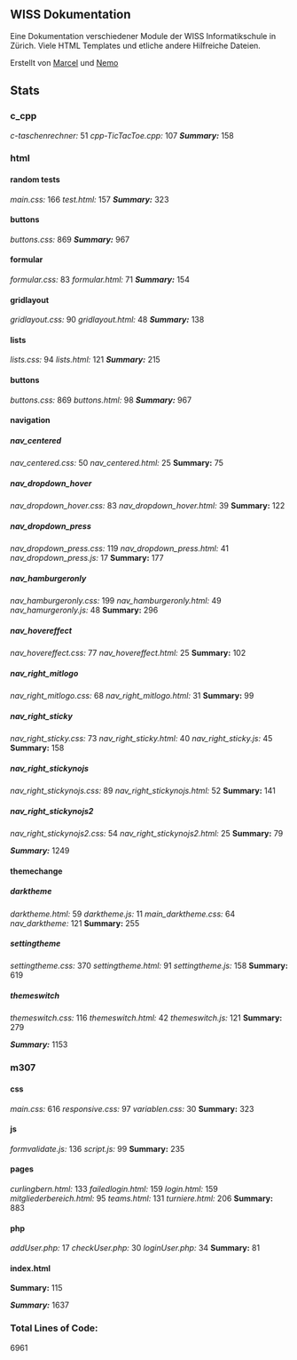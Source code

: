 ## WISS Dokumentation
Eine Dokumentation verschiedener Module der WISS Informatikschule in Zürich. Viele HTML Templates und etliche andere Hilfreiche Dateien.

Erstellt von [Marcel](https://github.com/thebauzz/ "thebauzz, Ersteller") und [Nemo](https://github.com/neeemoo/ "Neeemoo, Ersteller")

## Stats
### c_cpp
_c-taschenrechner:_ 51
_cpp-TicTacToe.cpp:_ 107
**_Summary:_** 158

### html
#### random tests
_main.css:_ 166
_test.html:_ 157
**_Summary:_** 323

#### buttons
_buttons.css:_ 869
**_Summary:_** 967

#### formular
_formular.css:_ 83
_formular.html:_ 71
**_Summary:_** 154

#### gridlayout
_gridlayout.css:_ 90
_gridlayout.html:_ 48
**_Summary:_** 138

#### lists
_lists.css:_ 94
_lists.html:_ 121
**_Summary:_** 215

#### buttons
_buttons.css:_ 869
_buttons.html:_ 98
**_Summary:_** 967

#### navigation
##### nav_centered
_nav_centered.css:_ 50
_nav_centered.html:_ 25
**Summary:** 75

##### nav_dropdown_hover
_nav_dropdown_hover.css:_ 83
_nav_dropdown_hover.html:_ 39
**Summary:** 122

##### nav_dropdown_press
_nav_dropdown_press.css:_ 119
_nav_dropdown_press.html:_ 41
_nav_dropdown_press.js:_ 17
**Summary:** 177

##### nav_hamburgeronly
_nav_hamburgeronly.css:_ 199
_nav_hamburgeronly.html:_ 49
_nav_hamurgeronly.js:_ 48
**Summary:** 296

##### nav_hovereffect
_nav_hovereffect.css:_ 77
_nav_hovereffect.html:_ 25
**Summary:** 102

##### nav_right_mitlogo
_nav_right_mitlogo.css:_ 68
_nav_right_mitlogo.html:_ 31
**Summary:** 99

##### nav_right_sticky
_nav_right_sticky.css:_ 73
_nav_right_sticky.html:_ 40
_nav_right_sticky.js:_ 45
**Summary:** 158

##### nav_right_stickynojs
_nav_right_stickynojs.css:_ 89
_nav_right_stickynojs.html:_ 52
**Summary:** 141

##### nav_right_stickynojs2
_nav_right_stickynojs2.css:_ 54
_nav_right_stickynojs2.html:_ 25
**Summary:** 79

**_Summary:_** 1249

#### themechange
##### darktheme
_darktheme.html:_ 59
_darktheme.js:_ 11
_main_darktheme.css:_ 64
_nav_darktheme:_ 121
**Summary:** 255

##### settingtheme
_settingtheme.css:_ 370
_settingtheme.html:_ 91
_settingtheme.js:_ 158
**Summary:** 619

##### themeswitch
_themeswitch.css:_ 116
_themeswitch.html:_ 42
_themeswitch.js:_ 121
**Summary:** 279

**_Summary:_** 1153

### m307
#### css
_main.css:_ 616
_responsive.css:_ 97
_variablen.css:_ 30
**Summary:** 323

#### js
_formvalidate.js:_ 136
_script.js:_ 99
**Summary:** 235

#### pages
_curlingbern.html:_ 133
_failedlogin.html:_ 159
_login.html:_ 159
_mitgliederbereich.html:_ 95
_teams.html:_ 131
_turniere.html:_ 206
**Summary:** 883

#### php
_addUser.php:_ 17
_checkUser.php:_ 30
_loginUser.php:_ 34
**Summary:** 81

#### index.html
**Summary:** 115

**_Summary:_** 1637

### Total Lines of Code:
6961
